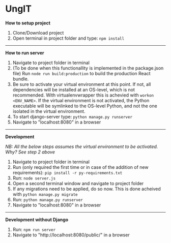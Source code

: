 # UngIT

**How to setup project**

1. Clone/Download project
2. Open terminal in project folder and type: `npm install`

***

**How to run server**

1. Navigate to project folder in terminal
2. (To be done when this functionallity is implemented in the package.json file) Run `node run build:production` to build the production React bundle. 
3. Be sure to activate your virtual environment at this point. If not, all dependencies will be installed at an OS-level, which is not recommended. With virtualenvwrapper this is achevied with `workon <ENV_NAME>`. If the virtual environment is not activated, the Python executable will be symlinked to the OS-level Python, and not the one isolated in the virtual environment. 
4. To start django-server type: `python manage.py runserver`
5. Navigate to "localhost:8080" in a browser

***

**Development**

*NB: All the below steps assumes the virtual environment to be activated. Why? See step 2 above*

1. Navigate to project folder in terminal
2. Run (only required the first time or in case of the addition of new requirements): `pip install -r py-requirements.txt`
3. Run: `node server.js`
4. Open a second terminal window and navigate to project folder
5. If any migrations need to be applied, do so now. This is done acheived with `python manage.py migrate`
6. Run: `python manage.py runserver`
7. Navigate to "localhost:8080" in a browser

***

**Development without Django**
1. Run: `npm run server`
2. Navigate to "http://localhost:8080/public/" in a browser